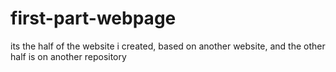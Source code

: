 # first-part-webpage
its the half of the website i created, based on another website, and the other half is on another repository
